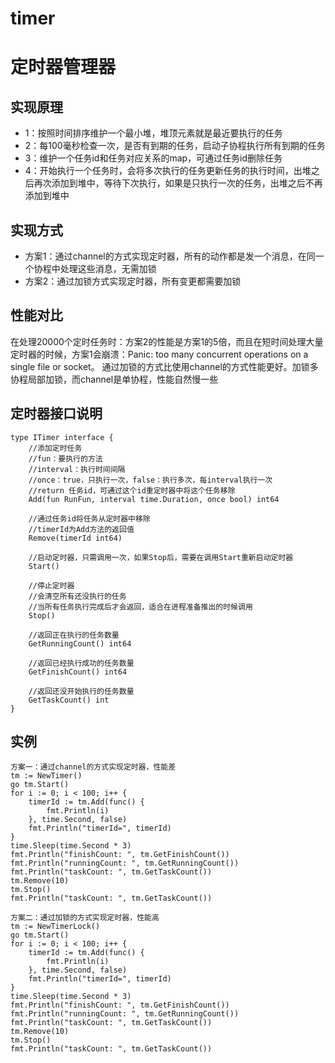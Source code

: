 # timer

# 定时器管理器

## 实现原理
* 1：按照时间排序维护一个最小堆，堆顶元素就是最近要执行的任务
* 2：每100毫秒检查一次，是否有到期的任务，启动子协程执行所有到期的任务
* 3：维护一个任务id和任务对应关系的map，可通过任务id删除任务
* 4：开始执行一个任务时，会将多次执行的任务更新任务的执行时间，出堆之后再次添加到堆中，等待下次执行，如果是只执行一次的任务，出堆之后不再添加到堆中

## 实现方式
* 方案1：通过channel的方式实现定时器，所有的动作都是发一个消息，在同一个协程中处理这些消息，无需加锁
* 方案2：通过加锁方式实现定时器，所有变更都需要加锁

## 性能对比
在处理20000个定时任务时：方案2的性能是方案1的5倍，而且在短时间处理大量定时器的时候，方案1会崩溃：Panic: too many concurrent operations on a single file or socket。
通过加锁的方式比使用channel的方式性能更好。加锁多协程局部加锁，而channel是单协程，性能自然慢一些 


## 定时器接口说明
```
type ITimer interface {
	//添加定时任务
	//fun：要执行的方法
	//interval：执行时间间隔
	//once：true，只执行一次，false：执行多次，每interval执行一次
	//return 任务id，可通过这个id重定时器中将这个任务移除
	Add(fun RunFun, interval time.Duration, once bool) int64

	//通过任务id将任务从定时器中移除
	//timerId为Add方法的返回值
	Remove(timerId int64)

	//启动定时器，只需调用一次，如果Stop后，需要在调用Start重新启动定时器
	Start()

	//停止定时器
	//会清空所有还没执行的任务
	//当所有任务执行完成后才会返回，适合在进程准备推出的时候调用
	Stop()

	//返回正在执行的任务数量
	GetRunningCount() int64

	//返回已经执行成功的任务数量
	GetFinishCount() int64

	//返回还没开始执行的任务数量
	GetTaskCount() int
}
```

## 实例
```
方案一：通过channel的方式实现定时器，性能差
tm := NewTimer()
go tm.Start()
for i := 0; i < 100; i++ {
    timerId := tm.Add(func() {
        fmt.Println(i)
    }, time.Second, false)
    fmt.Println("timerId=", timerId)
}
time.Sleep(time.Second * 3)
fmt.Println("finishCount: ", tm.GetFinishCount())
fmt.Println("runningCount: ", tm.GetRunningCount())
fmt.Println("taskCount: ", tm.GetTaskCount())
tm.Remove(10)
tm.Stop()
fmt.Println("taskCount: ", tm.GetTaskCount())

方案二：通过加锁的方式实现定时器，性能高
tm := NewTimerLock()
go tm.Start()
for i := 0; i < 100; i++ {
    timerId := tm.Add(func() {
        fmt.Println(i)
    }, time.Second, false)
    fmt.Println("timerId=", timerId)
}
time.Sleep(time.Second * 3)
fmt.Println("finishCount: ", tm.GetFinishCount())
fmt.Println("runningCount: ", tm.GetRunningCount())
fmt.Println("taskCount: ", tm.GetTaskCount())
tm.Remove(10)
tm.Stop()
fmt.Println("taskCount: ", tm.GetTaskCount())

```